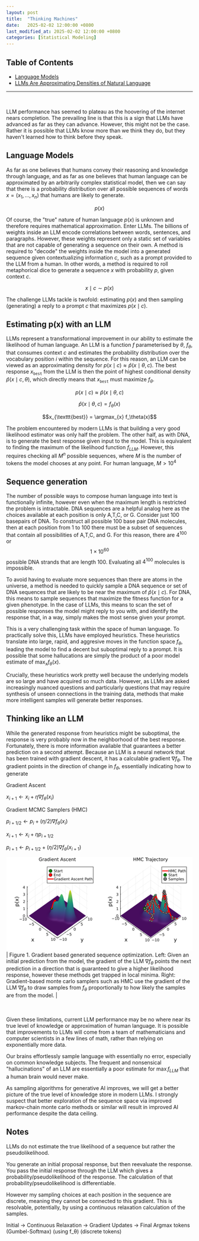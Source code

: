 ```yaml
---
layout: post
title:  "Thinking Machines"
date:   2025-02-02 12:00:00 +0800
last_modified_at: 2025-02-02 12:00:00 +0800
categories: [Statistical Modeling]
---
```

## Table of Contents
- [Language Models](#language-models)
- [LLMs Are Approximating Densities of Natural Language](#llms-are-approximating-densities-of-natural-language)
<hr>
<br>

LLM performance has seemed to plateau as the hoovering of the internet nears completion. The prevailing line is that this is a sign that LLMs have advanced as far as they can advance. However, this might not be the case. Rather it is possible that LLMs know more than we think they do, but they haven't learned how to think before they speak. <br/>

## Language Models

As far as one believes that humans convey their reasoning and knowledge through language, and as far as one believes that human language can be approximated by an arbitrarily complex statistical model, then we can say that there is a probability distribution over all possible sequences of words $x = (x_1,\dots,x_n)$ that humans are likely to generate.

$$p(x)$$

Of course, the "true" nature of human language $p(x)$ is unknown and therefore requires mathematical approximation. Enter LLMs. The billions of weights inside an LLM encode correlations between words, sentences, and paragraphs. However, these weights represent only a static set of variables that are not capable of generating a sequence on their own. A method is required to "decode" the weights inside the model into a generated sequence given contextualizing information $c$, such as a prompt provided to the LLM from a human. In other words, a method is required to roll metaphorical dice to generate a sequence $x$ with probability $p$, given context $c$. 

$$ x \mid c \sim p(x) $$

The challenge LLMs tackle is twofold: estimating $p(x)$ and then sampling (generating) a reply to a prompt $c$ that maximizes $p(x \mid c)$. 

## Estimating p(x) with an LLM

LLMs represent a transformational improvement in our ability to estimate the likelihood of human language. An LLM is a function $f$ parameterised by $\theta$, $f_\theta$, that consumes context $c$ and estimates the probability distribution over the vocabulary position $i$ within the sequence. For this reason, an LLM can be viewed as an approximating density for $p(x \mid c) \approx \hat{p}(x \mid \theta,c)$. The best response $x_{\texttt{best}}$ from the LLM is then the point of highest conditional density $\hat{p}(x \mid c,\theta)$, which directly means that $x_{\texttt{best}}$ must maximize $f_\theta$.

$$p(x \mid c) \approx \hat{p}(x \mid \theta,c)$$

$$\hat{p}(x \mid \theta,c) = f_\theta(x)$$

$$x_{\texttt{best}} = \argmax_{x} f_\theta(x)$$

The problem encountered by modern LLMs is that building a very good likelihood estimator was only half the problem. The other half, as with DNA, is to generate the best response given input to the model. This is equivalent to finding the maximum of the likelihood function $f_{LLM}$. However, this requires checking all $M^n$ possible sequences, where $M$ is the number of tokens the model chooses at any point. For human language, $M > 10^4$<br>

## Sequence generation

The number of possible ways to compose human language into text is functionally infinite, however even when the maximum length is restricted the problem is intractable. DNA sequences are a helpful analog here as the choices available at each position is only A,T,C, or G. Consider just 100 basepairs of DNA. To construct all possible 100 base pair DNA molecules, then at each position from 1 to 100 there must be a subset of sequences that contain all possibilities of A,T,C, and G. For this reason, there are $4^{100}$ or $$1 \times 10^{60}$$ possible DNA strands that are length 100. Evaluating all $4^{100}$ molecules is impossible.

To avoid having to evaluate more sequences than there are atoms in the universe, a method is needed to quickly sample a DNA sequence or set of DNA sequences that are likely to be near the maximum of $\hat{p}(x \mid c)$. For DNA, this means to sample sequences that maximize the fitness function for a given phenotype. In the case of LLMs, this means to scan the set of possible responses the model might reply to you with, and identify the response that, in a way, simply makes the most sense given your prompt.

This is a very challenging task within the space of human language. To practically solve this, LLMs have employed heuristics. These heuristics translate into large, rapid, and aggresive moves in the function space $f_\theta$, leading the model to find a decent but suboptimal reply to a prompt. It is possible that some hallucations are simply the product of a poor model estimate of $\max_{x} f_\theta(x)$.

Crucially, these heuristics work pretty well because the underlying models are so large and have acquired so much data. However, as LLMs are asked increasingly nuanced questions and particularly questions that may require synthesis of unseen connections in the training data, methods that make more intelligent samples will generate better responses.


## Thinking like an LLM
While the generated response from heuristics might be suboptimal, the response is very probably now in the neighborhood of the best response. Fortunately, there is more information available that guarantees a better prediction on a second attempt. Because an LLM is a neural network that has been trained with gradient descent, it has a calculable gradient $\nabla f_{\theta}$. The gradient points in the direction of change in $f_\theta$, essentially indicating how to generate <br>

Gradient Ascent<br>

$x_{i+1} \leftarrow x_i + η ∇f_θ(x_i)$

Gradient MCMC Samplers (HMC)<br>

$p_{i+1/2} \leftarrow p_i + (η/2) ∇f_θ(x_i)$

$x_{i+1} \leftarrow x_i + η p_{i+1/2}$

$p_{i+1} \leftarrow p_{i+1/2} + (η/2) ∇f_θ(x_{i+1})$

![Finding the best generated response](/assets/images/path_opt.png)
| Figure 1. Gradient based generated sequence optimization. Left: Given an initial prediction from the model, the gradient of the LLM $\nabla f_\theta$ points the next prediction in a direction that is guaranteed to give a higher likelihood response, however these methods get trapped in local minima. Right: Gradient-based monte carlo samplers such as HMC use the gradient of the LLM $\nabla f_\theta$ to draw samples from $f_\theta$ proportionally to how likely the samples are from the model. |




<br><br>
Given these limitations, current LLM performance may be no where near its true level of knowledge or approximation of human language. It is possible that improvements to LLMs will come from a team of mathematicians and computer scientists in a few lines of math, rather than relying on exponentially more data. <br>

Our brains effortlessly sample language with essentially no error, especially on common knowledge subjects. The frequent and nonsensical "hallucinations" of an LLM are essentially a poor estimate for $\max{f_{LLM}}$ that a human brain would never make. <br>

As sampling algorithms for generative AI improves, we will get a better picture of the true level of knowledge store in modern LLMs. I strongly suspect that better exploration of the sequence space via improved markov-chain monte carlo methods or similar will result in improved AI performance despite the data ceiling.


## Notes

LLMs do not estimate the true likelihood of a sequence but rather the pseudolikelihood.

You generate an initial proposal response, but then reevaluate the response. You pass the initial response through the LLM which gives a probability/pseudolikelihood of the response. The calculation of that probability/pseudolikelihood is differentiable. 

However my sampling choices at each position in the sequence are discrete, meaning they cannot be connected to this gradient. This is resolvable, potentially, by using a continuous relaxation calculation of the samples.


Initial → Continuous Relaxation → Gradient Updates → Final Argmax
tokens    (Gumbel-Softmax)       (using f_θ)        (discrete tokens)